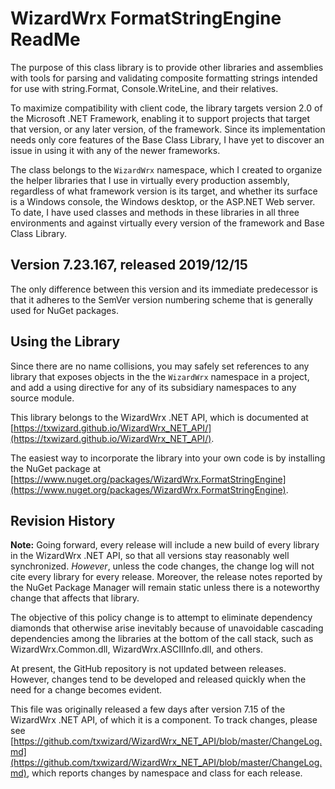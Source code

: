# WizardWrx FormatStringEngine ReadMe

The purpose of this class library is to provide other libraries and assemblies
with tools for parsing and validating composite formatting strings intended for
use with string.Format, Console.WriteLine, and their relatives.

To maximize compatibility with client code, the library targets version 2.0 of
the Microsoft .NET Framework, enabling it to support projects that target that
version, or any later version, of the framework. Since its implementation needs
only core features of the Base Class Library, I have yet to discover an issue in
using it with any of the newer frameworks.

The class belongs to the `WizardWrx` namespace, which I created to organize the
helper libraries that I use in virtually every production assembly, regardless
of what framework version is its target, and whether its surface is a Windows
console, the Windows desktop, or the ASP.NET Web server. To date, I have used
classes and methods in these libraries in all three environments and against
virtually every version of the framework and Base Class Library.

## Version 7.23.167, released 2019/12/15

The only difference between this version and its immediate predecessor is that
it adheres to the SemVer version numbering scheme that is generally used for
NuGet packages.

## Using the Library

Since there are no name collisions, you may safely set references to any library
that exposes objects in the the `WizardWrx` namespace in a project, and add a
using directive for any of its subsidiary namespaces to any source module.

This library belongs to the WizardWrx .NET API, which is documented at
[https://txwizard.github.io/WizardWrx_NET_API/](https://txwizard.github.io/WizardWrx_NET_API/).

The easiest way to incorporate the library into your own code is by installing the NuGet package at
[https://www.nuget.org/packages/WizardWrx.FormatStringEngine](https://www.nuget.org/packages/WizardWrx.FormatStringEngine).

## Revision History

**Note:** Going forward, every release will include a new build of every library in the WizardWrx
.NET API, so that all versions stay reasonably well synchronized. _However_, unless the code changes,
the change log will not cite every library for every release. Moreover, the release notes reported by
the NuGet Package Manager will remain static unless there is a noteworthy change that affects that
library.

The objective of this policy change is to attempt to eliminate dependency diamonds that otherwise
arise inevitably because of unavoidable cascading dependencies among the libraries at the bottom of
the call stack, such as WizardWrx.Common.dll, WizardWrx.ASCIIInfo.dll, and others.

At present, the GitHub repository is not updated between releases. However, changes tend to be developed
and released quickly when the need for a change becomes evident.

This file was originally released a few days after version 7.15 of the WizardWrx .NET
API, of which it is a component. To track changes, please see
[https://github.com/txwizard/WizardWrx_NET_API/blob/master/ChangeLog.md](https://github.com/txwizard/WizardWrx_NET_API/blob/master/ChangeLog.md),
which reports changes by namespace and class for each release.